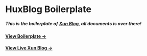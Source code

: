 # HuxBlog Boilerplate

##### This is the boilerplate of [Xun Blog](https://xuzhixun.github.io/), all documents is over there!

#### [View Boilerplate &rarr;](http://huangxuan.me/huxblog-boilerplate/)

#### [View Live Xun Blog &rarr;](https://xuzhixun.github.io/)
